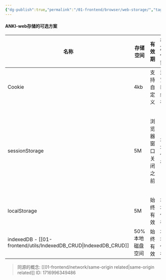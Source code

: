 ```yaml
---
{"dg-publish":true,"permalink":"/01-frontend/browser/web-storage/","tags":["browser","cache","frontend"],"created":"2024-06-07T16:02:11.000+08:00","updated":"2024-11-14T17:18:25.000+08:00"}
---
```



#### ANKI-web存储的可选方案

| 名称                             | 存储空间      | 有效期       | **存放位置** | 作用域                    |
| ------------------------------ | --------- | --------- | -------- | ---------------------- |
| Cookie                         | 4kb       | 支持自定义     | 浏览器缓存    | 同源限制                   |
| sessionStorage                 | 5M        | 浏览器窗口关闭之前 | 本地保存     | ==即使同源，不同的浏览器窗口中也不共享== |
| localStorage                   | 5M        | 始终有效      | 本地保存     | 同源限制                   |
| indexedDB - [[01-frontend/utils/IndexedDB_CRUD\|IndexedDB_CRUD]] | 50%本地磁盘空间 | 始终有效      | 本地保存     | 同源限制                   |
> 同源的概念: [[01-frontend/network/same-origin related\|same-origin related]]
ID: 1716996349486



